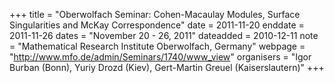 +++
title = "Oberwolfach Seminar: Cohen-Macaulay Modules, Surface Singularities and McKay Correspondence"
date = 2011-11-20
enddate = 2011-11-26
dates = "November 20 - 26, 2011"
dateadded = 2010-12-11
note = "Mathematical Research Institute Oberwolfach, Germany"
webpage = "http://www.mfo.de/admin/Seminars/1740/www_view"
organisers = "Igor Burban (Bonn), Yuriy Drozd (Kiev), Gert-Martin Greuel (Kaiserslautern)"
+++
